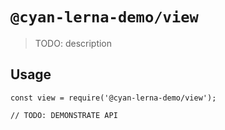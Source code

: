 # `@cyan-lerna-demo/view`

> TODO: description

## Usage

```
const view = require('@cyan-lerna-demo/view');

// TODO: DEMONSTRATE API
```
